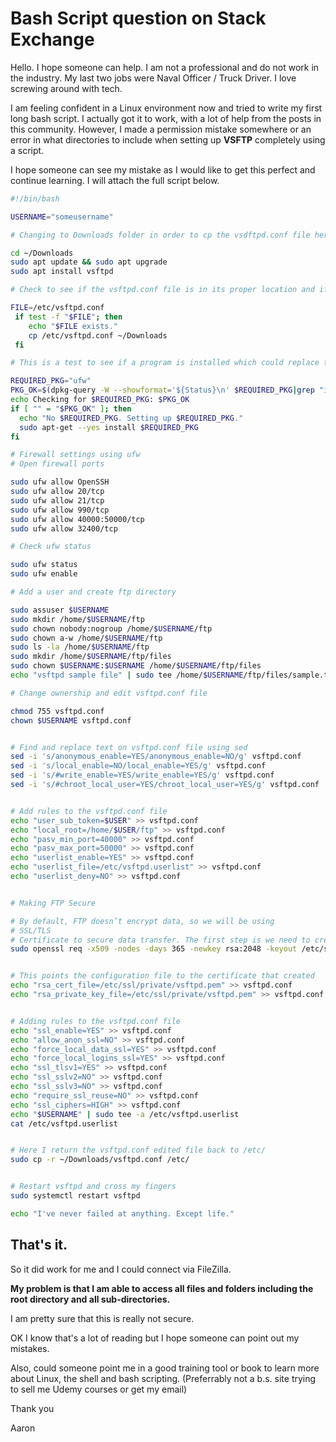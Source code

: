# Bash Script question on Stack Exchange

Hello. I hope someone can help. I am not a professional and do not work in the industry. My last two jobs were Naval Officer / Truck Driver. I love screwing around with tech.

I am feeling confident in a Linux environment now and tried to write my first long bash script. I actually got it to work, with a lot of help from the posts in this community. However, I made a permission mistake somewhere or an error in what directories to include when setting up **VSFTP** completely using a script.

I hope someone can see my mistake as I would like to get this perfect and continue learning. I will attach the full script below.

```bash
#!/bin/bash

USERNAME="someusername"

# Changing to Downloads folder in order to cp the vsdftpd.conf file here change permissions, find/replace text and add text and then cp back to /etc/ folder.

cd ~/Downloads
sudo apt update && sudo apt upgrade
sudo apt install vsftpd

# Check to see if the vsftpd.conf file is in its proper location and if so copies it to ~/Downloads

FILE=/etc/vsftpd.conf
 if test -f "$FILE"; then
    echo "$FILE exists."
    cp /etc/vsftpd.conf ~/Downloads
 fi

# This is a test to see if a program is installed which could replace the above check for ufw.conf file

REQUIRED_PKG="ufw"
PKG_OK=$(dpkg-query -W --showformat='${Status}\n' $REQUIRED_PKG|grep "install ok installed")
echo Checking for $REQUIRED_PKG: $PKG_OK
if [ "" = "$PKG_OK" ]; then
  echo "No $REQUIRED_PKG. Setting up $REQUIRED_PKG."
  sudo apt-get --yes install $REQUIRED_PKG 
fi

# Firewall settings using ufw
# Open firewall ports

sudo ufw allow OpenSSH
sudo ufw allow 20/tcp
sudo ufw allow 21/tcp
sudo ufw allow 990/tcp
sudo ufw allow 40000:50000/tcp
sudo ufw allow 32400/tcp

# Check ufw status

sudo ufw status
sudo ufw enable

# Add a user and create ftp directory

sudo assuser $USERNAME
sudo mkdir /home/$USERNAME/ftp
sudo chown nobody:nogroup /home/$USERNAME/ftp
sudo chown a-w /home/$USERNAME/ftp
sudo ls -la /home/$USERNAME/ftp
sudo mkdir /home/$USERNAME/ftp/files
sudo chown $USERNAME:$USERNAME /home/$USERNAME/ftp/files
echo "vsftpd sample file" | sudo tee /home/$USERNAME/ftp/files/sample.txt

# Change ownership and edit vsftpd.conf file

chmod 755 vsftpd.conf
chown $USERNAME vsftpd.conf


# Find and replace text on vsftpd.conf file using sed
sed -i 's/anonymous_enable=YES/anonymous_enable=NO/g' vsftpd.conf
sed -i 's/local_enable=NO/local_enable=YES/g' vsftpd.conf
sed -i 's/#write_enable=YES/write_enable=YES/g' vsftpd.conf
sed -i 's/#chroot_local_user=YES/chroot_local_user=YES/g' vsftpd.conf


# Add rules to the vsftpd.conf file
echo "user_sub_token=$USER" >> vsftpd.conf
echo "local_root=/home/$USER/ftp" >> vsftpd.conf
echo "pasv_min_port=40000" >> vsftpd.conf
echo "pasv_max_port=50000" >> vsftpd.conf
echo "userlist_enable=YES" >> vsftpd.conf
echo "userlist_file=/etc/vsftpd.userlist" >> vsftpd.conf
echo "userlist_deny=NO" >> vsftpd.conf


# Making FTP Secure

# By default, FTP doesn’t encrypt data, so we will be using
# SSL/TLS
# Certificate to secure data transfer. The first step is we need to create the SSL certificate for the Ubuntu FTP serve
sudo openssl req -x509 -nodes -days 365 -newkey rsa:2048 -keyout /etc/ssl/private/vsftpd.pem -out /etc/ssl/private/vsftpd.pem


# This points the configuration file to the certificate that created
echo "rsa_cert_file=/etc/ssl/private/vsftpd.pem" >> vsftpd.conf
echo "rsa_private_key_file=/etc/ssl/private/vsftpd.pem" >> vsftpd.conf


# Adding rules to the vsftpd.conf file
echo "ssl_enable=YES" >> vsftpd.conf
echo "allow_anon_ssl=NO" >> vsftpd.conf
echo "force_local_data_ssl=YES" >> vsftpd.conf
echo "force_local_logins_ssl=YES" >> vsftpd.conf
echo "ssl_tlsv1=YES" >> vsftpd.conf
echo "ssl_sslv2=NO" >> vsftpd.conf
echo "ssl_sslv3=NO" >> vsftpd.conf
echo "require_ssl_reuse=NO" >> vsftpd.conf
echo "ssl_ciphers=HIGH" >> vsftpd.conf
echo "$USERNAME" | sudo tee -a /etc/vsftpd.userlist
cat /etc/vsftpd.userlist


# Here I return the vsftpd.conf edited file back to /etc/
sudo cp -r ~/Downloads/vsftpd.conf /etc/


# Restart vsftpd and cross my fingers
sudo systemctl restart vsftpd

echo "I've never failed at anything. Except life."
```

## That's it.
So it did work for me and I could connect via FileZilla. 

**My problem is that I am able to access all files and folders including the root directory and all sub-directories.**

I am pretty sure that this is really not secure.

OK I know that's a lot of reading but I hope someone can point out my mistakes.

Also, could someone point me in a good training tool or book to learn more about Linux, the shell and bash scripting. (Preferrably not a b.s. site trying to sell me Udemy courses or get my email)

Thank you

Aaron